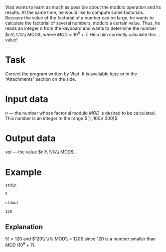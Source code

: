 Vlad wants to learn as much as possible about the modulo operation and its results. At the same time, he would like to compute some factorials. Because the value of the factorial of a number can be large, he wants to calculate the factorial of several numbers, modulo a certain value. Thus, he reads an integer $n$ from the keyboard and wants to determine the number $n!\\ \\%\\ MOD$, where $MOD = 10^9 + 7$. Help him correctly calculate this value!

# Task
Correct the program written by Vlad. It is available [here](modulo.cpp) or in the “Attachments” section on the side.

# Input data
$n$ — the number whose factorial modulo $MOD$ is desired to be calculated. This number is an integer in the range $[1, 100\\ 000]$.

# Output data
$val$ — the value $n!\\ \\%\\ MOD$.

# Example
`stdin`
```
5
```

`stdout`
```
120
```

## Explanation
$5! = 120$ and $120\\ \\% MOD\\ = 120$ since $120$ is a number smaller than $MOD$ ($10^9 + 7$).